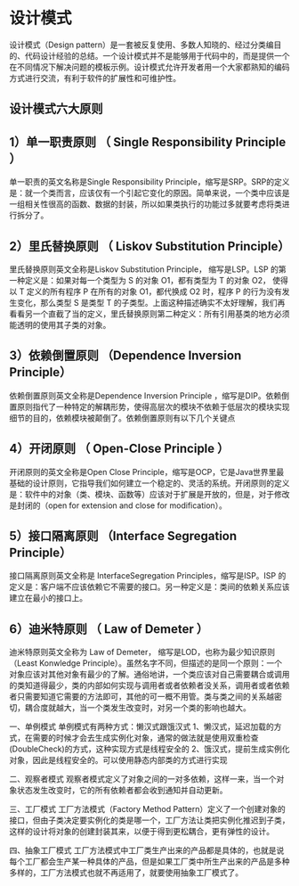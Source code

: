 # 设计模式

设计模式（Design pattern）是一套被反复使用、多数人知晓的、经过分类编目的、代码设计经验的总结。一个设计模式并不是能够用于代码中的，而是提供一个在不同情况下解决问题的模板示例。设计模式允许开发者用一个大家都熟知的编码方式进行交流，有利于软件的扩展性和可维护性。

<h2>设计模式六大原则</h2>
     <h2> 1）单一职责原则 （ Single Responsibility Principle ）</h2>
单一职责的英文名称是Single Responsibility Principle，缩写是SRP。SRP的定义是：就一个类而言，应该仅有一个引起它变化的原因。简单来说，一个类中应该是一组相关性很高的函数、数据的封装，所以如果类执行的功能过多就要考虑将类进行拆分了。 
     <h2> 2）里氏替换原则 （ Liskov Substitution Principle）</h2> 
里氏替换原则英文全称是Liskov Substitution Principle， 缩写是LSP。LSP 的第一种定义是：如果对每一个类型为 S 的对象 O1，都有类型为 T 的对象 O2， 使得以 T 定义的所有程序 P 在所有的对象 O1，都代换成 O2 时，程序 P 的行为没有发生变化，那么类型 S 是类型 T 的子类型。上面这种描述确实不太好理解，我们再看看另一个直截了当的定义，里氏替换原则第二种定义：所有引用基类的地方必须能透明的使用其子类的对象。 
     <h2> 3）依赖倒置原则 （Dependence Inversion Principle）</h2> 
依赖倒置原则英文全称是Dependence Inversion Principle ，缩写是DIP。依赖倒置原则指代了一种特定的解耦形势，使得高层次的模块不依赖于低层次的模块实现细节的目的，依赖模块被颠倒了。依赖倒置原则有以下几个关键点
     <h2> 4）开闭原则 （ Open-Close Principle ）</h2> 
开闭原则的英文全称是Open Close Principle，缩写是OCP，它是Java世界里最基础的设计原则，它指导我们如何建立一个稳定的、灵活的系统。开闭原则的定义是：软件中的对象（类、模块、函数等）应该对于扩展是开放的，但是，对于修改是封闭的（open for extension and close for modification）。
     <h2> 5）接口隔离原则 （Interface Segregation Principle）</h2> 
接口隔离原则英文全称是 InterfaceSegregation Principles，缩写是ISP。ISP 的定义是：客户端不应该依赖它不需要的接口。另一种定义是：类间的依赖关系应该建立在最小的接口上。
     <h2> 6）迪米特原则 （ Law of Demeter ）</h2> 
迪米特原则英文全称为 Law of Demeter， 缩写是LOD，也称为最少知识原则（Least Konwledge Principle）。虽然名字不同，但描述的是同一个原则：一个对象应该对其他对象有最少的了解。通俗地讲，一个类应该对自己需要耦合或调用的类知道得最少，类的内部如何实现与调用者或者依赖者没关系，调用者或者依赖者只需要知道它需要的方法即可，其他的可一概不用管。类与类之间的关系越密切，耦合度就越大，当一个类发生改变时，对另一个类的影响也越大。



一、单例模式
	单例模式有两种方式：懒汉式跟饿汉式
	1、懒汉式，延迟加载的方式，在需要的时候才会去生成实例化对象，通常的做法就是使用双重检查(DoubleCheck)的方式，这种实现方式是线程安全的
	2、饿汉式，提前生成实例化对象，因此是线程安全的。可以使用静态内部类的方式进行实现
	
二、观察者模式
	观察者模式定义了对象之间的一对多依赖，这样一来，当一个对象状态发生改变时，它的所有依赖者都会收到通知并自动更新。

三、工厂模式
	工厂方法模式（Factory Method Pattern）定义了一个创建对象的接口，但由子类决定要实例化的类是哪一个，工厂方法让类把实例化推迟到子类，这样的设计将对象的创建封装其来，以便于得到更松耦合，更有弹性的设计。

四、抽象工厂模式
	工厂方法模式中工厂类生产出来的产品都是具体的，也就是说每个工厂都会生产某一种具体的产品，但是如果工厂类中所生产出来的产品是多种多样的，工厂方法模式也就不再适用了，就要使用抽象工厂模式了。 
	